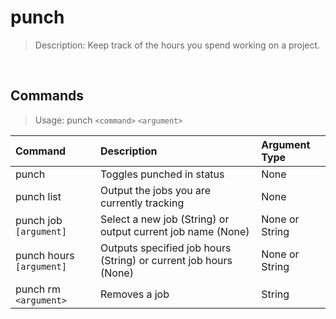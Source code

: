 # punch
> Description: Keep track of the hours you spend working on a project.

&nbsp;

## Commands
> Usage: punch `<command>` `<argument>`

| Command | Description | Argument Type |
| :--- | :--- | :--- |
| punch | Toggles punched in status | None |
| punch list | Output the jobs you are currently tracking | None |
| punch job `[argument]` | Select a new job (String) or output current job name (None) | None or String
| punch hours `[argument]` | Outputs specified job hours (String) or current job hours (None) | None or String |
| punch rm `<argument>` | Removes a job | String |
